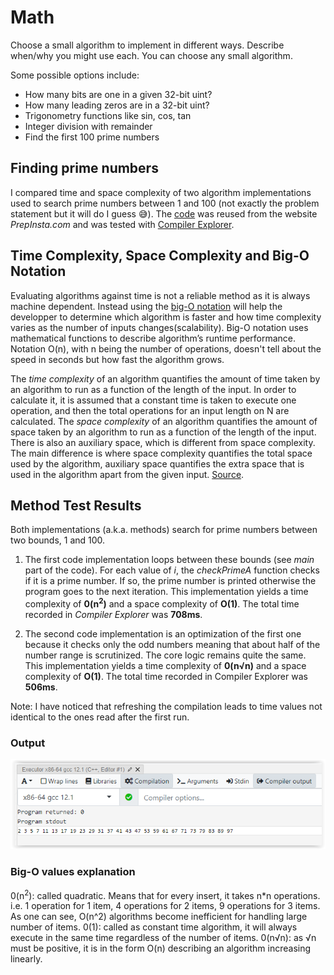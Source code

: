 # Math
 
Choose a small algorithm to implement in different ways. Describe when/why you might use
each. You can choose any small algorithm.

Some possible options include:
* How many bits are one in a given 32-bit uint?
* How many leading zeros are in a 32-bit uint?
* Trigonometry functions like sin, cos, tan
* Integer division with remainder
* Find the first 100 prime numbers

## Finding prime numbers

I compared time and space complexity of two algorithm implementations used to search prime numbers between 1 and 100 (not exactly the problem statement but it will do I guess :sweat_smile:).
The [code](https://github.com/dliky/Making_Embedded_Systems_Homeworks/blob/master/HW9_Math/src/PrimeNumbersCodeComp.cpp) was reused from the website *PrepInsta.com* and was tested with [Compiler Explorer](https://godbolt.org/).

## Time Complexity, Space Complexity and Big-O Notation

Evaluating algorithms against time is not a reliable method as it is always machine dependent. Instead using the [big-O notation](https://www.youtube.com/watch?v=QnRx6V8YQy0) will help the developper to determine which algorithm is faster and how time complexity varies as the number of inputs changes(scalability). Big-O notation uses mathematical functions to describe algorithm’s runtime performance. Notation O(n), with n being the number of operations, doesn't tell about the speed in seconds but how fast the algorithm grows.

The *time complexity* of an algorithm quantifies the amount of time taken by an algorithm to run as a function of the length of the input. In order to calculate it, it is assumed that a constant time is taken to execute one operation, and then the total operations for an input length on N are calculated.
The *space complexity* of an algorithm quantifies the amount of space taken by an algorithm to run as a function of the length of the input. There is also an auxiliary space, which is different from space complexity. The main difference is where space complexity quantifies the total space used by the algorithm, auxiliary space quantifies the extra space that is used in the algorithm apart from the given input.
[Source](https://www.geeksforgeeks.org/time-complexity-and-space-complexity/?ref=rp).

## Method Test Results

Both implementations (a.k.a. methods) search for prime numbers between two bounds, 1 and 100.

1. The first code implementation loops between these bounds (see *main* part of the code). For each value of *i*, the *checkPrimeA* function checks if it is a prime number. If so, the prime number is printed otherwise the program goes to the next iteration. This implementation yields a time complexity of __0(n<sup>2</sup>)__ and a space complexity of __O(1)__. The total time recorded in *Compiler Explorer* was __708ms__.

2. The second code implementation is an optimization of the first one because it checks only the odd numbers meaning that about half of the number range is scrutinized. The core logic remains quite the same.
 This implementation yields a time complexity of __0(n√n)__ and a space complexity of __O(1)__. The total time recorded in Compiler Explorer was __506ms__.
 
Note: I have noticed that refreshing the compilation leads to time values not identical to the ones read after the first run.

### Output
![prime_output](https://github.com/dliky/Making_Embedded_Systems_Homeworks/blob/master/HW9_Math/images/prime_output.png)

### Big-O values explanation

0(n<sup>2</sup>): called quadratic. Means that for every insert, it takes n*n operations. i.e. 1 operation for 1 item, 4 operations for 2 items, 9 operations for 3 items. As one can see, O(n^2) algorithms become inefficient for handling large number of items. 
0(1): called as constant time algorithm, it will always execute in the same time regardless of the number of items.
0(n√n): as √n must be positive, it is in the form O(n) describing an algorithm increasing linearly. 












